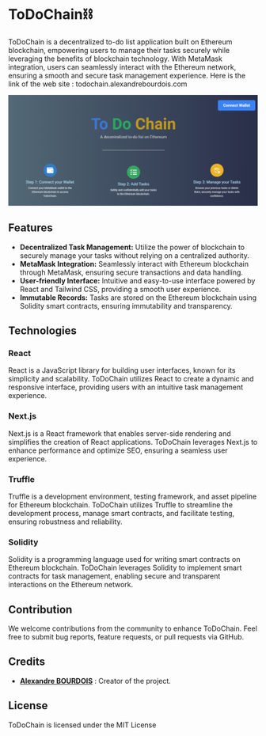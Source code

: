 # ToDoChain⛓️

ToDoChain is a decentralized to-do list application built on Ethereum blockchain, empowering users to manage their tasks securely while leveraging the benefits of blockchain technology. With MetaMask integration, users can seamlessly interact with the Ethereum network, ensuring a smooth and secure task management experience. Here is the link of the web site : todochain.alexandrebourdois.com

<p align="center">
	<img src="misc/thumbnail.png" width="750">
</p>

## Features

- **Decentralized Task Management:** Utilize the power of blockchain to securely manage your tasks without relying on a centralized authority.
- **MetaMask Integration:** Seamlessly interact with Ethereum blockchain through MetaMask, ensuring secure transactions and data handling.
- **User-friendly Interface:** Intuitive and easy-to-use interface powered by React and Tailwind CSS, providing a smooth user experience.
- **Immutable Records:** Tasks are stored on the Ethereum blockchain using Solidity smart contracts, ensuring immutability and transparency.

## Technologies

### React

React is a JavaScript library for building user interfaces, known for its simplicity and scalability. ToDoChain utilizes React to create a dynamic and responsive interface, providing users with an intuitive task management experience.

### Next.js

Next.js is a React framework that enables server-side rendering and simplifies the creation of React applications. ToDoChain leverages Next.js to enhance performance and optimize SEO, ensuring a seamless user experience.

### Truffle

Truffle is a development environment, testing framework, and asset pipeline for Ethereum blockchain. ToDoChain utilizes Truffle to streamline the development process, manage smart contracts, and facilitate testing, ensuring robustness and reliability.

### Solidity

Solidity is a programming language used for writing smart contracts on Ethereum blockchain. ToDoChain leverages Solidity to implement smart contracts for task management, enabling secure and transparent interactions on the Ethereum network.

## Contribution

We welcome contributions from the community to enhance ToDoChain. Feel free to submit bug reports, feature requests, or pull requests via GitHub.

## Credits

- [**Alexandre BOURDOIS**](https://github.com/alexandre-bourdois) : Creator of the project.

## License

ToDoChain is licensed under the MIT License
